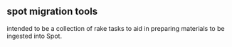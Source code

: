 spot migration tools
--------------------

intended to be a collection of rake tasks to aid in preparing
materials to be ingested into Spot.
